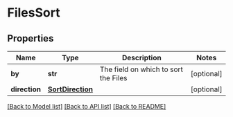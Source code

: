 # FilesSort


## Properties
Name | Type | Description | Notes
------------ | ------------- | ------------- | -------------
**by** | **str** | The field on which to sort the Files | [optional] 
**direction** | [**SortDirection**](SortDirection.md) |  | [optional] 

[[Back to Model list]](../../README.md#documentation-for-models) [[Back to API list]](../../README.md#documentation-for-api-endpoints) [[Back to README]](../../README.md)


